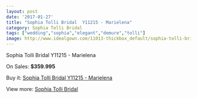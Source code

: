 ```yaml
---
layout: post
date: '2017-01-27'
title: "Sophia Tolli Bridal  Y11215 - Marielena"
category: Sophia Tolli Bridal
tags: ["wedding","sophia","elegant","demure","tolli"]
image: http://www.idealgown.com/11013-thickbox_default/sophia-tolli-bridal-y11215-marielena.jpg
---
```

Sophia Tolli Bridal  Y11215 - Marielena

On Sales: **$359.995**
<a href="https://www.idealgown.com/en/sophia-tolli-bridal/4525-sophia-tolli-bridal-y11215-marielena.html"><amp-img layout="responsive" width="600" height="600" src="//www.idealgown.com/11013-thickbox_default/sophia-tolli-bridal-y11215-marielena.jpg" alt="Sophia Tolli Bridal  Y11215 - Marielena 0" /></a>
<a href="https://www.idealgown.com/en/sophia-tolli-bridal/4525-sophia-tolli-bridal-y11215-marielena.html"><amp-img layout="responsive" width="600" height="600" src="//www.idealgown.com/11014-thickbox_default/sophia-tolli-bridal-y11215-marielena.jpg" alt="Sophia Tolli Bridal  Y11215 - Marielena 1" /></a>

Buy it: [Sophia Tolli Bridal  Y11215 - Marielena](https://www.idealgown.com/en/sophia-tolli-bridal/4525-sophia-tolli-bridal-y11215-marielena.html "Sophia Tolli Bridal  Y11215 - Marielena")

View more: [Sophia Tolli Bridal](https://www.idealgown.com/en/52-sophia-tolli-bridal "Sophia Tolli Bridal")